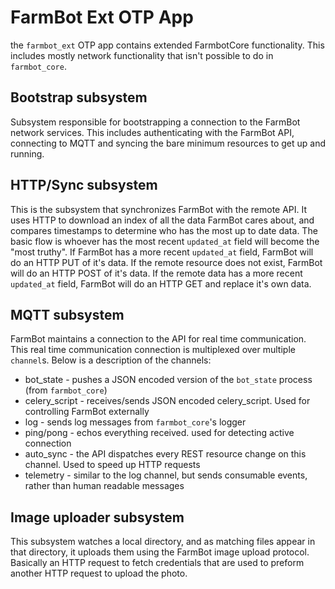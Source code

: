 # FarmBot Ext OTP App

the `farmbot_ext` OTP app contains extended FarmbotCore functionality.
This includes mostly network functionality that isn't
possible to do in `farmbot_core`.

## Bootstrap subsystem

Subsystem responsible for bootstrapping a connection to the
FarmBot network services. This includes authenticating with
the FarmBot API, connecting to MQTT and syncing
the bare minimum resources to get up and running.

## HTTP/Sync subsystem

This is the subsystem that synchronizes FarmBot with the remote API.
It uses HTTP to download an index of all the data FarmBot cares about,
and compares timestamps to determine who has the most up to date data.
The basic flow is whoever has the most recent `updated_at` field will
become the "most truthy". If FarmBot has a more recent `updated_at` field,
FarmBot will do an HTTP PUT of it's data. If the remote resource does not
exist, FarmBot will do an HTTP POST of it's data. If the remote data has a more
recent `updated_at` field, FarmBot will do an HTTP GET and replace it's own data.

## MQTT subsystem

FarmBot maintains a connection to the API for real time communication. This
real time communication connection is multiplexed over multiple `channel`s.
Below is a description of the channels:

* bot_state - pushes a JSON encoded version of the `bot_state`
  process (from `farmbot_core`)
* celery_script - receives/sends JSON encoded celery_script.
  Used for controlling FarmBot externally
* log - sends log messages from `farmbot_core`'s logger
* ping/pong - echos everything received. used for detecting active connection
* auto_sync - the API dispatches every REST resource change on this channel.
  Used to speed up HTTP requests
* telemetry - similar to the log channel, but sends consumable events,
  rather than human readable messages

## Image uploader subsystem

This subsystem watches a local directory, and as matching files appear in that directory,
it uploads them using the FarmBot image upload protocol. Basically an HTTP request
to fetch credentials that are used to preform another HTTP request to upload
the photo.
